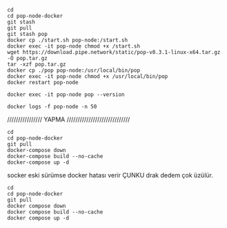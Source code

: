 



```
cd
cd pop-node-docker
git stash
git pull
git stash pop
docker cp ./start.sh pop-node:/start.sh
docker exec -it pop-node chmod +x /start.sh
wget https://download.pipe.network/static/pop-v0.3.1-linux-x64.tar.gz -O pop.tar.gz
tar -xzf pop.tar.gz
docker cp ./pop pop-node:/usr/local/bin/pop
docker exec -it pop-node chmod +x /usr/local/bin/pop
docker restart pop-node
```

```
docker exec -it pop-node pop --version
```
```
docker logs -f pop-node -n 50
```













////////////////  YAPMA /////////////////////////////
```
cd
cd pop-node-docker
git pull
docker-compose down
docker-compose build --no-cache
docker-compose up -d
```

socker eski sürümse docker hatası verir ÇUNKU drak dedem çok üzülür.

```
cd
cd pop-node-docker
git pull
docker compose down
docker compose build --no-cache
docker compose up -d
```
